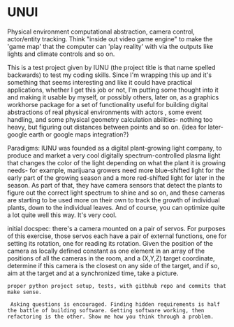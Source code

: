 # UNUI
Physical environment computational abstraction, camera control, actor/entity tracking. Think "inside out video game engine" to make the 'game map' that the computer can 'play reality' with via the outputs like lights and climate controls and so on.

This is a test project given by IUNU (the project title is that name spelled backwards) to test my coding skills.  Since I'm wrapping this up and it's something that seems interesting and like it could have practical applications, whether I get this job or not, I'm putting some thought into it and making it usable by myself, or possibly others, later on, as a graphics workhorse package for a set of functionality useful for building digital abstractions of real physical environments with actors <entities with behavior>, some event handling, and some physical geometry calculation abilities- nothing too heavy, but figuring out distances between points and so on.  {idea for later- google earth or google maps integration?}

Paradigms: IUNU was founded as a digital plant-growing light company, to produce and market a very cool digitally spectrum-controlled plasma light that changes the color of the light depending on what the plant it is growing needs- for example, marijuana growers need more blue-shifted light for the early part of the growing season and a more red-shifted light for later in the season.  As part of that, they have camera sensors that detect the plants to figure out the correct light spectrum to shine and so on, and these cameras are starting to be used more on their own to track the growth of individual plants, down to the individual leaves. And of course, you can optimize quite a lot quite well this way. It's very cool.

initial docspec:
	there's a camera mounted on a pair of servos. For purposes of this exercise, those servos each have a pair of external functions, one for setting its rotation, one for reading its rotation. Given the position of the camera as locally defined constant as one element in an array of the positions of all the cameras in the room, and a (X,Y,Z) target coordinate, determine if this camera is the closest on any side of the target, and if so, aim at the target and at a synchronized time, take a picture.

 	proper python project setup, tests, with gitbhub repo and commits that make sense.

	 Asking questions is encouraged. Finding hidden requirements is half the battle of building software. Getting software working, then refactoring is the other. Show me how you think through a problem.
